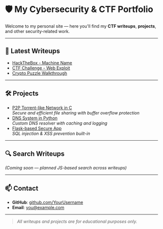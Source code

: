 # 🛡️ My Cybersecurity & CTF Portfolio

Welcome to my personal site — here you'll find my **CTF writeups**, **projects**, and other security-related work.

---

## 📂 Latest Writeups
- [HackTheBox - Machine Name](content/htb-machine.md)
- [CTF Challenge - Web Exploit](content/web-challenge.md)
- [Crypto Puzzle Walkthrough](content/crypto-puzzle.md)

---

## 🛠️ Projects
- [P2P Torrent-like Network in C](content/p2p-network.md)  
  *Secure and efficient file sharing with buffer overflow protection*
- [DNS System in Python](content/dns-system.md)  
  *Custom DNS resolver with caching and logging*
- [Flask-based Secure App](content/flask-security.md)  
  *SQL injection & XSS prevention built-in*

---

## 🔍 Search Writeups
*(Coming soon — planned JS-based search across writeups)*

---

## 📫 Contact
- **GitHub**: [github.com/YourUsername](https://github.com/YourUsername)  
- **Email**: you@example.com

---

> *All writeups and projects are for educational purposes only.*
